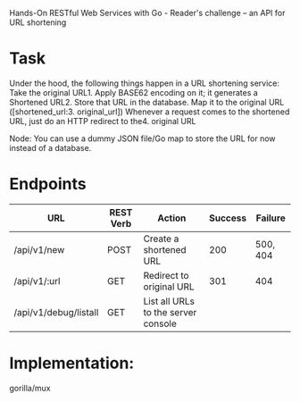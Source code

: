 Hands-On RESTful Web Services with Go - Reader's challenge – an API for URL
shortening

# Task

Under the hood, the following things happen in a URL shortening service:
Take the original URL1.
Apply BASE62 encoding on it; it generates a Shortened URL2.
Store that URL in the database. Map it to the original URL ([shortened_url:3.
original_url])
Whenever a request comes to the shortened URL, just do an HTTP redirect to the4.
original URL

Node: You can use a dummy JSON file/Go map to store the URL for now instead
of a database.


# Endpoints 

| URL                   | REST Verb | Action                              | Success | Failure  |
| --------------------- | --------- | ----------------------------------- | ------- | -------- |
| /api/v1/new           | POST      | Create a shortened URL              | 200     | 500, 404 |
| /api/v1/:url          | GET       | Redirect to original URL            | 301     | 404      |
| /api/v1/debug/listall | GET       | List all URLs to the server console |         |          |


# Implementation:

gorilla/mux